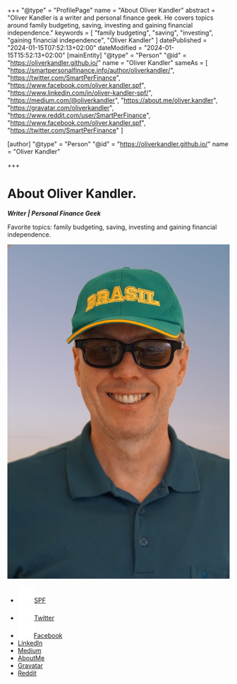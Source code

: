 +++
"@type" = "ProfilePage"
name = "About Oliver Kandler"
abstract = "Oliver Kandler is a writer and personal finance geek. He covers topics around family budgeting, saving, investing and gaining financial independence."
keywords = [
    "family budgeting", 
    "saving", 
    "investing",
    "gaining financial independence",
    "Oliver Kandler"
]
datePublished = "2024-01-15T07:52:13+02:00"
dateModified = "2024-01-15T15:52:13+02:00"
[mainEntity]
"@type" = "Person"
"@id" = "https://oliverkandler.github.io/"
name = "Oliver Kandler"
sameAs = [
    "https://smartpersonalfinance.info/author/oliverkandler/",
    "https://twitter.com/SmartPerFinance",
    "https://www.facebook.com/oliver.kandler.spf",
    "https://www.linkedin.com/in/oliver-kandler-spf/",
    "https://medium.com/@oliverkandler",
    "https://about.me/oliver.kandler",
    "https://gravatar.com/oliverkandler",
    "https://www.reddit.com/user/SmartPerFinance",
    "https://www.facebook.com/oliver.kandler.spf",
    "https://twitter.com/SmartPerFinance"
]

[author]
"@type" = "Person"
"@id" = "https://oliverkandler.github.io/"
name = "Oliver Kandler"


+++
# About Oliver Kandler.

___Writer | Personal Finance Geek___

Favorite topics: family budgeting, saving, investing and gaining financial independence.

![@OliverKandler](./images/OliverKandler-07400-background1200x1800.jpg)

- [![](./images/home-icon.png)SPF](https://smartpersonalfinance.info/author/oliverkandler/) 
- [![](./images/twitter-icon.png)Twitter](https://twitter.com/SmartPerFinance)
- [![](./images/fb-icon.png)Facebook](https://www.facebook.com/oliver.kandler.spf)
- [LinkedIn](https://www.linkedin.com/in/oliver-kandler-spf/)
- [Medium](https://medium.com/@oliverkandler)
- [AboutMe](https://about.me/oliver.kandler)
- [Gravatar](https://gravatar.com/oliverkandler)
- [Reddit](https://www.reddit.com/user/SmartPerFinance)


<!-- 
- YouTube
- Flickr
- Reddit -->
